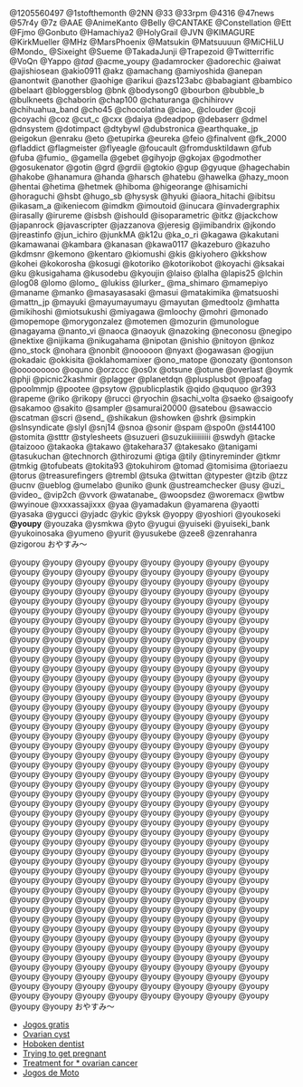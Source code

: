 @1205560497 @1stofthemonth @2NN @33 @33rpm @4316 @47news @57r4y @7z @AAE @AnimeKanto @Belly @CANTAKE @Constellation @Ett @Fjmo @Gonbuto @Hamachiya2 @HolyGrail @JVN @KIMAGURE @KirkMueller @MHz @MarsPhoenix @Matsukin @Matsuuuun @MiCHiLU @Mondo_ @Sixeight @Sueme @TakadaJunji @Trapezoid @Twitterrific @VoQn @Yappo @_tad_ @acme_youpy @adamrocker @adorechic @aiwat @ajishiosean @akio0911 @akz @amachang @amiyoshida @anepan @anontwit @another @aohige @arikui @azs123abc @babagiant @bambico @belaart @bloggersblog @bnk @bodysong0 @bourbon @bubble_b @bulkneets @chaborin @chap100 @chaturanga @chihirovv @chihuahua_band @cho45 @chocolatina @ciao_ @clouder @coji @coyachi @coz @cut_c @cxx @daiya @deadpop @debaserr @dmel @dnsystem @dotimpact @dtybywl @dubstronica @earthquake_jp @eigokun @enraku @eto @etupirka @eureka @feio @finalvent @fk_2000 @fladdict @flagmeister @flyeagle @foucault @fromdusktildawn @fub @fuba @fumio_ @gamella @gebet @gihyojp @gkojax @godmother @gosukenator @gotin @grd @grdii @gtokio @gup @gyuque @hagechabin @hakobe @hanamura @handa @harsch @hatebu @hawelka @hazy_moon @hentai @hetima @hetmek @hiboma @higeorange @hisamichi @horaguchi @hsbt @hugo_sb @hysysk @hyuki @iaora_hitachi @ibitsu @ikasam_a @ikeniecom @imdkm @imoutoid @inucara @invadergraphix @irasally @irureme @isbsh @ishould @isoparametric @itkz @jackchow @japanrock @javascripter @jazzanova @jeresig @jimibandrix @jkondo @jreastinfo @jun_ichiro @junkMA @k12u @ka_o_ri @kagawa @kakutani @kamawanai @kambara @kanasan @kawa0117 @kazeburo @kazuho @kdmsnr @kemono @kentaro @kiomushi @kis @kiyohero @kkshow @kohei @kokorosha @kosugi @kotoriko @kotorikobot @koyachi @ksakai @ku @kusigahama @kusodebu @kyoujin @laiso @lalha @lapis25 @lchin @log08 @lomo @lomo_ @lukiss @lurker_ @ma_shimaro @mamepiyo @maname @manko @masayasasaki @masui @matakimika @matsuoshi @mattn_jp @mayuki @mayumayumayu @mayutan @medtoolz @mhatta @mikihoshi @miotsukushi @miyagawa @mloochy @mohri @monado @mopemope @morygonzalez @motemen @mozurin @munologue @nagayama @nanto_vi @naoca @naoyuk @nazoking @neconosu @negipo @nektixe @nijikama @nikugahama @nipotan @nishio @nitoyon @nkoz @no_stock @nohara @nonbit @nooooon @nyaxt @ogawasan @ogijun @okadaic @okkisita @oklahomamixer @ono_matope @onozaty @ontonson @ooooooooo @oquno @orzccc @os0x @otsune @otune @overlast @oymk @phji @picnic2kashmir @plagger @planetdqn @plusplusbot @poafag @poolmmjp @pootee @psytow @publicplastik @qido @ququoo @r393 @rapeme @riko @rikopy @rucci @ryochin @sachi_volta @saeko @saigoofy @sakamoo @sakito @sampler @samurai20000 @satebou @sawaccio @scatman @scri @send_ @shikakun @showken @shrk @simpkin @slnsyndicate @slyl @snj14 @snoa @sonir @spam @spo0n @st44100 @stomita @stttr @stylesheets @suzueri @suzukiiiiiiiiii @swdyh @tacke @taizooo @takaoka @takawo @takehara37 @takesako @tanigami @tasukuchan @technorch @thirozumi @tiga @tily @tinyreminder @tkmr @tmkig @tofubeats @tokita93 @tokuhirom @tomad @tomisima @toriaezu @torus @treasurefingers @trembl @tsuka @twittan @typester @tzib @tzz @ucnv @ueblog @umelabo @uniko @unk @ustreamchecker @usy @uzi_ @video_ @vip2ch @vvork @watanabe_ @woopsdez @woremacx @wtbw @wyinoue @xxxassajixxx @yaa @yamadakun @yamarena @yaotti @yasaka @ygucci @yjadc @ykic @yksk @yoppy @yoshiori @youkoseki <b>@youpy</b> @youzaka @ysmkwa @yto @yugui @yuiseki @yuiseki_bank @yukoinosaka @yumeno @yurit @yusukebe @zee8 @zenrahanra @zigorou おやすみ〜

@youpy @youpy @youpy @youpy @youpy @youpy @youpy @youpy @youpy @youpy @youpy @youpy @youpy @youpy @youpy @youpy @youpy @youpy @youpy @youpy @youpy @youpy @youpy @youpy @youpy @youpy @youpy @youpy @youpy @youpy @youpy @youpy @youpy @youpy @youpy @youpy @youpy @youpy @youpy @youpy @youpy @youpy @youpy @youpy @youpy @youpy @youpy @youpy @youpy @youpy @youpy @youpy @youpy @youpy @youpy @youpy @youpy @youpy @youpy @youpy @youpy @youpy @youpy @youpy @youpy @youpy @youpy @youpy @youpy @youpy @youpy @youpy @youpy @youpy @youpy @youpy @youpy @youpy @youpy @youpy @youpy @youpy @youpy @youpy @youpy @youpy @youpy @youpy @youpy @youpy @youpy @youpy @youpy @youpy @youpy @youpy @youpy @youpy @youpy @youpy @youpy @youpy @youpy @youpy @youpy @youpy @youpy @youpy @youpy @youpy @youpy @youpy @youpy @youpy @youpy @youpy @youpy @youpy @youpy @youpy @youpy @youpy @youpy @youpy @youpy @youpy @youpy @youpy @youpy @youpy @youpy @youpy @youpy @youpy @youpy @youpy @youpy @youpy @youpy @youpy @youpy @youpy @youpy @youpy @youpy @youpy @youpy @youpy @youpy @youpy @youpy @youpy @youpy @youpy @youpy @youpy @youpy @youpy @youpy @youpy @youpy @youpy @youpy @youpy @youpy @youpy @youpy @youpy @youpy @youpy @youpy @youpy @youpy @youpy @youpy @youpy @youpy @youpy @youpy @youpy @youpy @youpy @youpy @youpy @youpy @youpy @youpy @youpy @youpy @youpy @youpy @youpy @youpy @youpy @youpy @youpy @youpy @youpy @youpy @youpy @youpy @youpy @youpy @youpy @youpy @youpy @youpy @youpy @youpy @youpy @youpy @youpy @youpy @youpy @youpy @youpy @youpy @youpy @youpy @youpy @youpy @youpy @youpy @youpy @youpy @youpy @youpy @youpy @youpy @youpy @youpy @youpy @youpy @youpy @youpy @youpy @youpy @youpy @youpy @youpy @youpy @youpy @youpy @youpy @youpy @youpy @youpy @youpy @youpy @youpy @youpy @youpy @youpy @youpy @youpy @youpy @youpy @youpy @youpy @youpy @youpy @youpy @youpy @youpy @youpy @youpy @youpy @youpy @youpy @youpy @youpy @youpy @youpy @youpy @youpy @youpy @youpy @youpy @youpy @youpy @youpy @youpy @youpy @youpy @youpy @youpy @youpy @youpy @youpy @youpy @youpy @youpy @youpy @youpy @youpy @youpy @youpy @youpy @youpy @youpy @youpy @youpy @youpy @youpy @youpy @youpy @youpy @youpy @youpy @youpy @youpy @youpy @youpy @youpy @youpy @youpy @youpy @youpy @youpy @youpy @youpy @youpy @youpy @youpy @youpy @youpy @youpy @youpy @youpy @youpy @youpy @youpy @youpy @youpy @youpy @youpy @youpy @youpy @youpy @youpy @youpy @youpy @youpy @youpy @youpy @youpy @youpy @youpy @youpy @youpy @youpy @youpy @youpy @youpy @youpy @youpy @youpy @youpy @youpy @youpy @youpy @youpy @youpy @youpy @youpy @youpy @youpy @youpy @youpy @youpy おやすみ〜

* <a href="http://www.jogosgratispro.com/">Jogos gratis</a>
* <a href="http://www.ovariancystreatment.com/">Ovarian cyst</a>
* <a href="http://cosmeticdentistryhoboken.com/">Hoboken dentist</a>
* <a href="http://www.pregnancytopics.com/trying-to-get-pregnant/">Trying to get pregnant</a>
* <a href="http://www.ovariancancerinfo.com/treatments-for-ovarian-cancer/">Treatment for * ovarian cancer</a>
* <a href="http://www.jogosdemotogratis.com/">Jogos de Moto</a>

